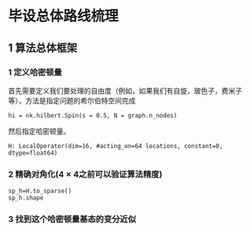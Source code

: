 # 毕设总体路线梳理
## 1 算法总体框架

### 1 定义哈密顿量
首先需要定义我们要处理的自由度（例如，如果我们有自旋，玻色子，费米子等），方法是指定问题的希尔伯特空间完成
```
hi = nk.hilbert.Spin(s = 0.5, N = graph.n_nodes)
```
然后指定哈密顿量。
```
H: LocalOperator(dim=16, #acting_on=64 locations, constant=0, dtype=float64)
```

### 2 精确对角化($4\times4$之前可以验证算法精度)
```
sp_h=H.to_sparse()
sp_h.shape
```
### 3 找到这个哈密顿量基态的变分近似

